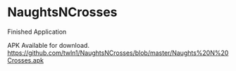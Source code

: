# NaughtsNCrosses
Finished Application

APK Available for download. https://github.com/twln1/NaughtsNCrosses/blob/master/Naughts%20N%20Crosses.apk


